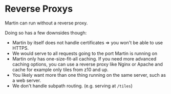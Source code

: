# Reverse Proxys

Martin can run without a reverse proxy.

Doing so has a few downsides though:

- Martin by itself does not handle certificates => you won't be able to use HTTPS.
- We would serve to all requests going to the port Martin is running on
- Martin only has one-size-fit-all caching. If you need more advanced caching options, you can use a reverse proxy like Nginx or Apache and cache for example only tiles from z10 and up.
- You likely want more than one thing running on the same server, such as a web server.
- We don't handle subpath routing. (e.g. serving at `/tiles`)

